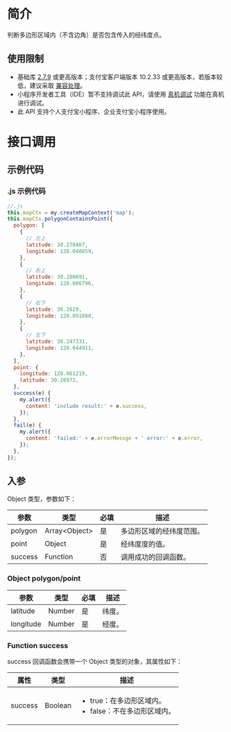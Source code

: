 # 简介

判断多边形区域内（不含边角）是否包含传入的经纬度点。

## 使用限制

- 基础库 [2.7.9](https://opendocs.alipay.com/mini/framework/lib-upgrade-v2) 或更高版本；支付宝客户端版本 10.2.33 或更高版本，若版本较低，建议采取 [兼容处理](https://opendocs.alipay.com/mini/framework/compatibility)。
- 小程序开发者工具（IDE）暂不支持调试此 API，请使用 [真机调试](https://opendocs.alipay.com/mini/ide/remote-debug) 功能在真机进行调试。
- 此 API 支持个人支付宝小程序、企业支付宝小程序使用。

# 接口调用

## 示例代码

### .js 示例代码

```javascript
//.js
this.mapCtx = my.createMapContext('map');
this.mapCtx.polygonContainsPoint({
  polygon: [
    {
      // 左上
      latitude: 30.278467,
      longitude: 120.048859,
    },
    {
      // 右上
      latitude: 30.280691,
      longitude: 120.086796,
    },
    {
      // 右下
      latitude: 30.2629,
      longitude: 120.091088,
    },
    {
      // 左下
      latitude: 30.247331,
      longitude: 120.044911,
    },
  ],
  point: {
    longitude: 120.061219,
    latitude: 30.26972,
  },
  success(e) {
    my.alert({
      content: 'include result:' + e.success,
    });
  },
  fail(e) {
    my.alert({
      content: 'failed:' + e.errorMessge + ' error:' + e.error,
    });
  },
});
```

## 入参

Object 类型，参数如下：

| **参数** | **类型**        | **必填** | **描述**               |
| -------- | --------------- | -------- | ---------------------- |
| polygon  | Array\<Object\> | 是       | 多边形区域的经纬度范围。 |
| point    | Object          | 是       | 经纬度度的值。         |
| success  | Function        | 否       | 调用成功的回调函数。   |

### Object polygon/point

| **参数**  | **类型** | **必填** | **描述** |
| --------- | -------- | -------- | -------- |
| latitude  | Number   | 是       | 纬度。   |
| longitude | Number   | 是       | 经度。   |

### Function success

success 回调函数会携带一个 Object 类型的对象，其属性如下：

| **属性** | **类型** | **描述** |
| --- | --- | --- |
| success | Boolean | <ul><li>true：在多边形区域内。</li><li>false：不在多边形区域内。</li></ul> |
